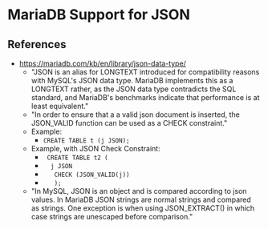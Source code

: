 
# MariaDB Support for JSON

## References
- https://mariadb.com/kb/en/library/json-data-type/
  + "JSON is an alias for LONGTEXT introduced for compatibility reasons with MySQL's JSON data type. MariaDB implements this as a LONGTEXT rather, as the JSON data type contradicts the SQL standard, and MariaDB's benchmarks indicate that performance is at least equivalent."
  + "In order to ensure that a a valid json document is inserted, the JSON_VALID function can be used as a CHECK constraint."
  + Example: 
    * ```CREATE TABLE t (j JSON);```
  + Example, with JSON Check Constraint:
    * ``` CREATE TABLE t2 (```
    * ```   j JSON ```
    * ```   CHECK (JSON_VALID(j))```
    * ```   );```
  + "In MySQL, JSON is an object and is compared according to json values. In MariaDB JSON strings are normal strings and compared as strings. One exception is when using JSON_EXTRACT() in which case strings are unescaped before comparison."


